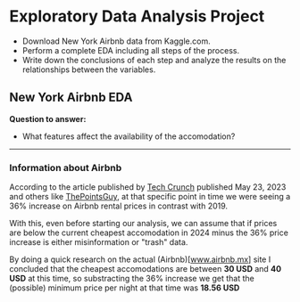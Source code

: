 # Exploratory Data Analysis Project
* Download New York Airbnb data from Kaggle.com.
* Perform a complete EDA including all steps of the process.
* Write down the conclusions of each step and analyze the results on the relationships between the variables.

## New York Airbnb EDA

**Question to answer:**
* What features affect the availability of the accomodation?

<hr>

### Information about Airbnb
According to the article published by [Tech Crunch](https://techcrunch.com/2023/05/03/airbnbs-average-home-prices-have-gone-up-so-now-its-refocusing-on-rooms-to-give-users-more-affordable-alternatives/) published May 23, 2023 and others like [ThePointsGuy](https://thepointsguy.com/news/airbnb-rate-surge/), at that specific point in time we were seeing a 36% increase on Airbnb rental prices in contrast with 2019.

With this, even before starting our analysis, we can assume that if prices are below the current cheapest accomodation in 2024 minus the 36% price increase is either misinformation or "trash" data.

By doing a quick research on the actual (Airbnb)[www.airbnb.mx] site I concluded that the cheapest accomodations are between **30 USD** and **40 USD** at this time, so substracting the 36% increase we get that the (possible) minimum price per night at that time was **18.56 USD**
